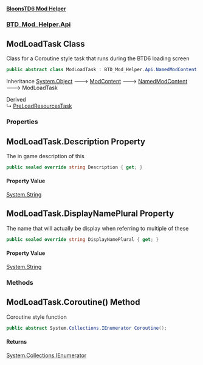 #### [BloonsTD6 Mod Helper](index.md 'index')
### [BTD_Mod_Helper.Api](index.md#BTD_Mod_Helper.Api 'BTD_Mod_Helper.Api')

## ModLoadTask Class

Class for a Coroutine style task that runs during the BTD6 loading screen

```csharp
public abstract class ModLoadTask : BTD_Mod_Helper.Api.NamedModContent
```

Inheritance [System.Object](https://docs.microsoft.com/en-us/dotnet/api/System.Object 'System.Object') &#129106; [ModContent](BTD_Mod_Helper.Api.ModContent.md 'BTD_Mod_Helper.Api.ModContent') &#129106; [NamedModContent](BTD_Mod_Helper.Api.NamedModContent.md 'BTD_Mod_Helper.Api.NamedModContent') &#129106; ModLoadTask

Derived  
&#8627; [PreLoadResourcesTask](BTD_Mod_Helper.Api.PreLoadResourcesTask.md 'BTD_Mod_Helper.Api.PreLoadResourcesTask')
### Properties

<a name='BTD_Mod_Helper.Api.ModLoadTask.Description'></a>

## ModLoadTask.Description Property

The in game description of this

```csharp
public sealed override string Description { get; }
```

#### Property Value
[System.String](https://docs.microsoft.com/en-us/dotnet/api/System.String 'System.String')

<a name='BTD_Mod_Helper.Api.ModLoadTask.DisplayNamePlural'></a>

## ModLoadTask.DisplayNamePlural Property

The name that will actually be display when referring to multiple of these

```csharp
public sealed override string DisplayNamePlural { get; }
```

#### Property Value
[System.String](https://docs.microsoft.com/en-us/dotnet/api/System.String 'System.String')
### Methods

<a name='BTD_Mod_Helper.Api.ModLoadTask.Coroutine()'></a>

## ModLoadTask.Coroutine() Method

Coroutine style function

```csharp
public abstract System.Collections.IEnumerator Coroutine();
```

#### Returns
[System.Collections.IEnumerator](https://docs.microsoft.com/en-us/dotnet/api/System.Collections.IEnumerator 'System.Collections.IEnumerator')